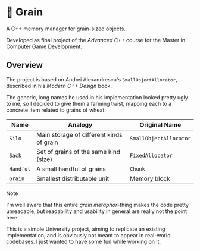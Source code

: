 # 🌾 Grain

A C++ memory manager for grain-sized objects.

Developed as final project of the *Advanced C++* course for the Master in Computer Game Development.


## Overview

The project is based on Andrei Alexandrescu's `SmallObjectAllocator`,
described in his *Modern C++ Design* book.

The generic, long names he used in his implementation looked pretty ugly to me,
so I decided to give them a farming twist,
mapping each to a concrete item related to grains of wheat:

| Name      | Analogy                                  | Original Name          |
| --------- | ---------------------------------------- | ---------------------- |
| `Silo`    | Main storage of different kinds of grain | `SmallObjectAllocator` |
| `Sack`    | Set of grains of the same kind (size)    | `FixedAllocator`       |
| `Handful` | A small handful of grains                | `Chunk`                |
| `Grain`   | Smallest distributable unit              | Memory block           |

> [!NOTE]
> I'm well aware that this entire *grain metaphor*-thing makes the code pretty unreadable,
> but readability and usability in general are really not the point here.
>
> This is a simple University project, aiming to replicate an existing implementation,
> and is obviously not meant to appear in real-world codebases.
> I just wanted to have some fun while working on it.
